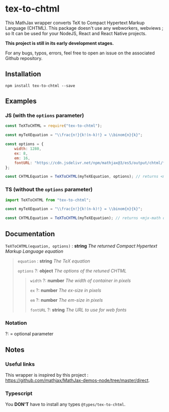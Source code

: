 # tex-to-chtml

This MathJax wrapper converts TeX to Compact Hypertext Markup Language (CHTML). This package doesn't use any webworkers, webviews ; so It can be used for your NodeJS, React and React Native projects.

**This project is still in its early development stages.**

For any bugs, typos, errors, feel free to open an issue on the associated Github repository.

## Installation

```cli
npm install tex-to-chtml --save
```

## Examples

### JS (with the `options` parameter)

```js
const TeXToCHTML = require("tex-to-chtml");

const myTeXEquation = "\\frac{n!}{k!(n-k)!} = \\binom{n}{k}";

const options = {
    width: 1280,
    ex: 8,
    em: 16,
    fontURL: "https://cdn.jsdelivr.net/npm/mathjax@3/es5/output/chtml/fonts/woff-v2"
};

const CHTMLEquation = TeXToCHTML(myTeXEquation, options); // returns <mjx-math display="true" style="margin-left: 0; margin-right: 0" class=" MJX-TEX"><mjx-mfrac><mjx-frac type="d"> ...
```

### TS (without the `options` parameter)

```ts
import TeXToCHTML from "tex-to-chtml";

const myTeXEquation = "\\frac{n!}{k!(n-k)!} = \\binom{n}{k}";

const CHTMLEquation = TeXToCHTML(myTeXEquation); // returns <mjx-math display="true" style="margin-left: 0; margin-right: 0" class=" MJX-TEX"><mjx-mfrac><mjx-frac type="d"> ...
```

## Documentation

`TeXToCHTML(equation, options)` : **string** _The returned Compact Hypertext Markup Language equation_

> `equation` : **string** _The TeX equation_
>
> `options` ?: **object** _The options of the retuned CHTML_
>
> > `width` ?: **number** _The width of container in pixels_
> >
> > `ex` ?: **number** _The ex-size in pixels_
> >
> > `em` ?: **number** _The em-size in pixels_
> >
> > `fontURL` ?: **string** _The URL to use for web fonts_

### Notation

?: = optional parameter

## Notes

### Useful links

This wrapper is inspired by this project : https://github.com/mathjax/MathJax-demos-node/tree/master/direct.

### Typescript

You **DON'T** have to install any types `@types/tex-to-chtml`.
